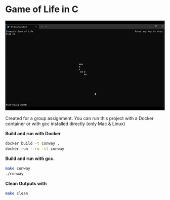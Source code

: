 # Game of Life in C

![Animation of the Game of Life](SHOWME.webp)

Created for a group assignment.
You can run this project with a Docker container or with gcc installed directly (only Mac & Linux)

**Build and run with Docker** 
```sh
docker build -t conway .
docker run --rm -it conway
```

**Build and run with gcc.**
```sh
make conway
./conway
```

**Clean Outputs with** 
```sh
make clean
```

